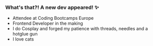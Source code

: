 ### What's that?! A new dev appeared! ✨

- Attendee at Coding Bootcamps Europe
- Frontend Developer in the making
- I do Cosplay and forged my patience with threads, needles and a hotglue gun
- I love cats
